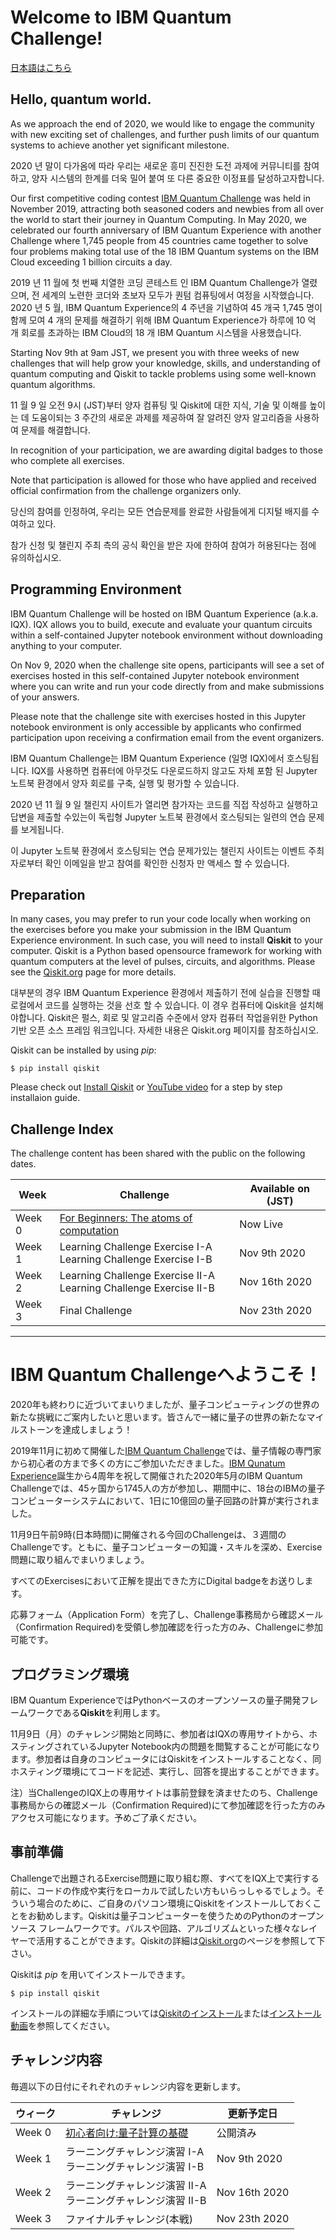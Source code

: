 <!--![image of qcchallenge logo](qcc_banner.png) -->
# Welcome to IBM Quantum Challenge!
[日本語はこちら](#ibm-quantum-challengeへようこそ)<br/>


## Hello, quantum world.

As we approach the end of 2020, we would like to engage the community with new exciting set of challenges, and further push limits of our quantum systems to achieve another yet significant milestone. 

2020 년 말이 다가옴에 따라 우리는 새로운 흥미 진진한 도전 과제에 커뮤니티를 참여하고, 양자 시스템의 한계를 더욱 밀어 붙여 또 다른 중요한 이정표를 달성하고자합니다.

Our first competitive coding contest [IBM Quantum Challenge](https://ibmquantum.angelhack.com/)  was held in November 2019, attracting both seasoned coders and newbies from all over the world to start their journey in Quantum Computing.
In May 2020, we celebrated our fourth anniversary of IBM Quantum Experience with another Challenge where 1,745 people from 45 countries came together to solve four problems making total use of the 18 IBM Quantum systems on the IBM Cloud exceeding 1 billion circuits a day. 

2019 년 11 월에 첫 번째 치열한 코딩 콘테스트 인 IBM Quantum Challenge가 열렸으며, 전 세계의 노련한 코더와 초보자 모두가 퀀텀 컴퓨팅에서 여정을 시작했습니다. 2020 년 5 월, IBM Quantum Experience의 4 주년을 기념하여 45 개국 1,745 명이 함께 모여 4 개의 문제를 해결하기 위해 IBM Quantum Experience가 하루에 10 억 개 회로를 초과하는 IBM Cloud의 18 개 IBM Quantum 시스템을 사용했습니다.


Starting Nov 9th at 9am JST, we present you with three weeks of new challenges that will help grow your knowledge, skills, and understanding of quantum computing and Qiskit to tackle problems using some well-known quantum algorithms.

11 월 9 일 오전 9시 (JST)부터 양자 컴퓨팅 및 Qiskit에 대한 지식, 기술 및 이해를 높이는 데 도움이되는 3 주간의 새로운 과제를 제공하여 잘 알려진 양자 알고리즘을 사용하여 문제를 해결합니다.

In recognition of your participation, we are awarding digital badges to those who complete all exercises.


Note that participation is allowed for those who have applied and received official confirmation from the challenge organizers only. 

당신의 참여를 인정하여, 우리는 모든 연습문제를 완료한 사람들에게 디지털 배지를 수여하고 있다.

참가 신청 및 챌린지 주최 측의 공식 확인을 받은 자에 한하여 참여가 허용된다는 점에 유의하십시오.

## Programming Environment
IBM Quantum Challenge will be hosted on IBM Quantum Experience (a.k.a. IQX). IQX allows you to build, execute and evaluate your quantum circuits within a self-contained Jupyter notebook environment without downloading anything to your computer. 

On Nov 9, 2020 when the challenge site opens, participants will see a set of exercises hosted in this self-contained Jupyter notebook environment where you can write and run your code directly from and make submissions of your answers. 

Please note that the challenge site with exercises hosted in this Jupyter notebook environment is only accessible by applicants who confirmed participation upon receiving a confirmation email from the event organizers. 

IBM Quantum Challenge는 IBM Quantum Experience (일명 IQX)에서 호스팅됩니다. IQX를 사용하면 컴퓨터에 아무것도 다운로드하지 않고도 자체 포함 된 Jupyter 노트북 환경에서 양자 회로를 구축, 실행 및 평가할 수 있습니다.

2020 년 11 월 9 일 챌린지 사이트가 열리면 참가자는 코드를 직접 작성하고 실행하고 답변을 제출할 수있는이 독립형 Jupyter 노트북 환경에서 호스팅되는 일련의 연습 문제를 보게됩니다.

이 Jupyter 노트북 환경에서 호스팅되는 연습 문제가있는 챌린지 사이트는 이벤트 주최자로부터 확인 이메일을 받고 참여를 확인한 신청자 만 액세스 할 수 있습니다.

## Preparation
In many cases, you may prefer to run your code locally when working on the exercises before you make your submission in the IBM Quantum Experience environment. In such case, you will need to install **Qiskit** to your computer. Qiskit is a Python based opensource framework for working with quantum computers at the level of pulses, circuits, and algorithms. Please see the [Qiskit.org](https://qiskit.org) page for more details.

대부분의 경우 IBM Quantum Experience 환경에서 제출하기 전에 실습을 진행할 때 로컬에서 코드를 실행하는 것을 선호 할 수 있습니다. 이 경우 컴퓨터에 Qiskit을 설치해야합니다. Qiskit은 펄스, 회로 및 알고리즘 수준에서 양자 컴퓨터 작업을위한 Python 기반 오픈 소스 프레임 워크입니다. 자세한 내용은 Qiskit.org 페이지를 참조하십시오.

Qiskit can be installed by using *pip*:

```
$ pip install qiskit
```

Please check out [Install Qiskit](https://qiskit.org/documentation/install.html) or [YouTube video](https://www.youtube.com/watch?v=M4EkW4VwhcI) for a step by step installaion guide.

## Challenge Index
The challenge content has been shared with the public on the following dates.<br/>

| Week  | Challenge | Available on (JST) |
| ---     | ---    | --- |
| Week 0 |[For Beginners: The atoms of computation](exercises/week-0/ex_0_en.ipynb)  | Now Live |
| Week 1 |Learning Challenge Exercise I-A <br/>Learning Challenge Exercise I-B|  Nov 9th 2020 |
| Week 2  |Learning Challenge Exercise II-A <br/>Learning Challenge Exercise II-B|  Nov 16th 2020 |
| Week 3  |Final Challenge | Nov 23th 2020 |


--------------------------------
# IBM Quantum Challengeへようこそ！
2020年も終わりに近づいてまいりましたが、量子コンピューティングの世界の新たな挑戦にご案内したいと思います。皆さんで一緒に量子の世界の新たなマイルストーンを達成しましょう！

2019年11月に初めて開催した[IBM Quantum Challenge](https://ibmquantum.angelhack.com/)では、量子情報の専門家から初心者の方まで多くの方にご参加いただきました。[IBM Qunatum Experience](https://quantum-computing.ibm.com/)誕生から4周年を祝して開催された2020年5月のIBM Quantum Challengeでは、45ヶ国から1745人の方が参加し、期間中に、18台のIBMの量子コンピューターシステムにおいて、1日に10億回の量子回路の計算が実行されました。

11月9日午前9時(日本時間)に開催される今回のChallengeは、３週間のChallengeです。ともに、量子コンピューターの知識・スキルを深め、Exercise問題に取り組んでまいりましょう。

すべてのExercisesにおいて正解を提出できた方にDigital badgeをお送りします。

応募フォーム（Application Form）を完了し、Challenge事務局から確認メール（Confirmation Required)を受領し参加確認を行った方のみ、Challengeに参加可能です。


## プログラミング環境
IBM Quantum ExperienceではPythonベースのオープンソースの量子開発フレームワークである**Qiskit**を利用します。

11月9日（月）のチャレンジ開始と同時に、参加者はIQXの専用サイトから、ホスティングされているJupyter Notebook内の問題を閲覧することが可能になります。参加者は自身のコンピュータにはQiskitをインストールすることなく、同ホスティング環境にてコードを記述、実行し、回答を提出することができます。

注）当ChallengeのIQX上の専用サイトは事前登録を済ませたのち、Challenge事務局からの確認メール（Confirmation Required)にて参加確認を行った方のみアクセス可能になります。予めご了承ください。


## 事前準備
Challengeで出題されるExercise問題に取り組む際、すべてをIQX上で実行する前に、コードの作成や実行をローカルで試したい方もいらっしゃるでしょう。そういう場合のために、ご自身のパソコン環境にQiskitをインストールしておくことをお勧めします。Qiskitは量子コンピューターを使うためのPythonのオープンソース フレームワークです。パルスや回路、アルゴリズムといった様々なレイヤーで活用することができます。Qiskitの詳細は[Qiskit.org](https://qiskit.org)のページを参照して下さい。

Qiskitは *pip* を用いてインストールできます。

```
$ pip install qiskit
```
インストールの詳細な手順については[Qiskitのインストール](https://qiskit.org/documentation/locale/ja/install.html)または[インストール動画](https://www.youtube.com/watch?v=M4EkW4VwhcI)を参照してください。

## チャレンジ内容
毎週以下の日付にそれぞれのチャレンジ内容を更新します。<br/>

| ウィーク | チャレンジ | 更新予定日 |
| ---     | ---    | --- |
| Week 0 |[初心者向け:量子計算の基礎](exercises/week-0/ex_0_ja.ipynb)  | 公開済み |
| Week 1 |ラーニングチャレンジ演習 I-A </br> ラーニングチャレンジ演習 I-B| Nov 9th 2020 |
| Week 2  |ラーニングチャレンジ演習 II-A</br> ラーニングチャレンジ演習 II-B| Nov 16th 2020 |
| Week 3  |ファイナルチャレンジ(本戦)| Nov 23th 2020 |
